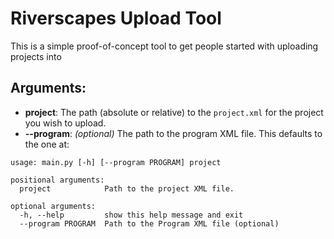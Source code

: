 # Riverscapes Upload Tool

This is a simple proof-of-concept tool to get people started with uploading projects into

## Arguments:

* **project**: The path (absolute or relative) to the `project.xml` for the project you wish to upload.
* **--program**: *(optional)* The path to the program XML file. This defaults to the one at:


``` text
usage: main.py [-h] [--program PROGRAM] project

positional arguments:
  project            Path to the project XML file.

optional arguments:
  -h, --help         show this help message and exit
  --program PROGRAM  Path to the Program XML file (optional)
```